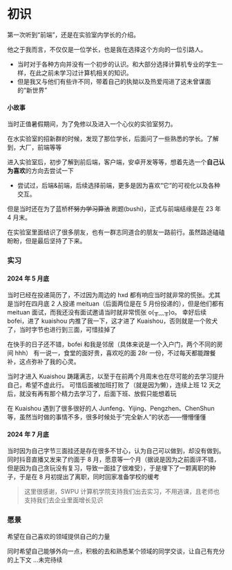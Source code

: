 # 初识

第一次听到“前端”，还是在实验室内学长的介绍。

他之于我而言，不仅仅是一位学长，也是我在选择这个方向的一位引路人。

- 当时对于各种方向并没有一个初步的认识。和大部分选择计算机专业的学生一样，在此之前未学习过计算机相关的知识。
- 但是我又与他们有些许不同，带着自己的执拗以及热爱闯进了这未曾谋面的“新世界”

#### 小故事

当时正值暑假期间，为了免修以及进入一个心仪的实验室努力。

在水实验室的招新群的时候，发现了那位学长，后面问了一些熟悉的学长。了解到，大厂，前端等等

进入实验室后，初步了解到前后端，客户端，安卓开发等等，想着先选一个**自己认为喜欢**的方向去尝试一下

- 尝试过，后端&前端，后续选择前端，更多是因为喜欢“它”的可视化以及各种交互。

但是当时还在为了蓝桥杯~~努力学习算法~~ 刷题(bushi)，正式与前端结缘是在 23 年 4 月末。

在实验室里面结识了很多朋友，也有一群志同道合的朋友一路前行。虽然路途磕磕盼盼，但是最后坚持了下来。

### 实习

#### 2024 年 5 月底

当时已经在投递简历了，不过因为周边的 hxd 都有响应当时就非常的慌张。尤其是当时在四月底 2 人投递 meituan（后面两位是在 5 月份投递的），但是他们都有 meituan 面试，而我还没有面试邀请当时就非常慌张 o(╥﹏╥)o。
幸好后续 bofei，进了 kuaishou 内推了我一下，这才进了 Kuaishou，否则就是一个败犬了，当时字节也进行到三面，可惜挂掉了

在快手的日子还不错，bofei 和我是邻居（具体来说是一个入户门，两个不同的房间 hhh）
有一说一，食堂的面好贵，喜欢吃的面 28r 一份，不过每天都能蹭餐补，这点弥补了我的心灵。

当时才进入 Kuaishou 踌躇满志，以至于在前两个月周末也在尽可能的去学习提升自己，希望不虚此行。
可惜后面被加班打败了（就是因为懒），连续上班 12 天之后，就没有再有那个精力去学习了，后面下班、放假只能想着玩

在 Kuaishou 遇到了很多很好的人 Junfeng、Yijing、Pengzhen、ChenShun 等，虽然当时做的事情不多，很多时候处于“完全新人”的状态——懵懵懂懂

#### 2024 年 7 月底

当时因为自己字节三面挂还是存在很多不甘心，认为自己可以做到，却没有做到。同时抖音直播又发来了约面于 8 月，愿意等一个月（据说是因为之前面评不错，但是因为自己贪玩没有复习，导致一面挂了很难受），于是埋下了一颗离职的种子，于是在 8 月初提出了离职，同时回家准备学校的缓考

> 这里很感谢，SWPU 计算机学院支持我们出去实习，不用逃课，且老师也支持我们去企业里面增长见识

### 愿景

希望在自己喜欢的领域提供自己的力量

同时希望自己能够外向一点，积极的去和熟悉某个领域的同学交谈，让自己有充分的上下文
...未完待续
